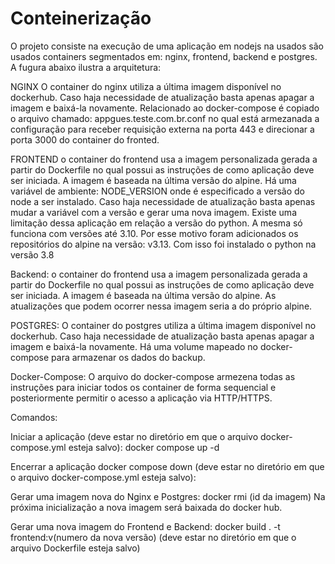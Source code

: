# Conteinerização

O projeto consiste na execução de uma aplicação em nodejs na usados são usados containers segmentados em: nginx, frontend, backend e postgres. A fugura abaixo ilustra a arquitetura:

NGINX
O container do nginx utiliza a última imagem disponível no dockerhub. Caso haja necessidade de atualização basta apenas apagar a imagem e baixá-la novamente. Relacionado ao docker-compose é copiado o arquivo chamado: appgues.teste.com.br.conf no qual está armezanada a configuração para receber requisição externa na porta 443 e direcionar a porta 3000 do container do fronted.

FRONTEND
o container do frontend usa a imagem personalizada gerada a partir do Dockerfile no qual possui as instruções de como aplicação deve ser iniciada. A imagem é baseada na última versão do alpine. Há uma variável de ambiente: NODE_VERSION onde é especificado a versão do node a ser instalado. Caso haja necessidade de atualização basta apenas mudar a variável com a versão e gerar uma nova imagem.  Existe uma limitação dessa aplicação em relação a versão do python. A mesma só funciona com versões até 3.10. Por esse motivo foram adicionados os repositórios do alpine na versão: v3.13. Com isso foi instalado o python na versão 3.8

Backend:
o container do frontend usa a imagem personalizada gerada a partir do Dockerfile no qual possui as instruções de como aplicação deve ser iniciada. A imagem é baseada na última versão do alpine. As atualizações que podem ocorrer nessa imagem seria a do próprio alpine.

POSTGRES:
O container do postgres utiliza a última imagem disponível no dockerhub. Caso haja necessidade de atualização basta apenas apagar a imagem e baixá-la novamente. Há uma volume mapeado no docker-compose para armazenar os dados do backup.

Docker-Compose:
O arquivo do docker-compose armezena todas as instruções para iniciar todos os container de forma sequencial e posteriormente permitir o acesso a aplicação via HTTP/HTTPS.

Comandos:

Iniciar a aplicação (deve estar no diretório em que o arquivo docker-compose.yml esteja salvo):
docker compose up -d

Encerrar a aplicação 
docker compose down (deve estar no diretório em que o arquivo docker-compose.yml esteja salvo):

Gerar uma imagem nova do Nginx e Postgres:
docker rmi (id da imagem)
Na próxima inicialização a nova imagem será baixada do docker hub.

Gerar uma nova imagem do Frontend e Backend:
docker build . -t frontend:v(numero da nova versão) (deve estar no diretório em que o arquivo Dockerfile esteja salvo)

